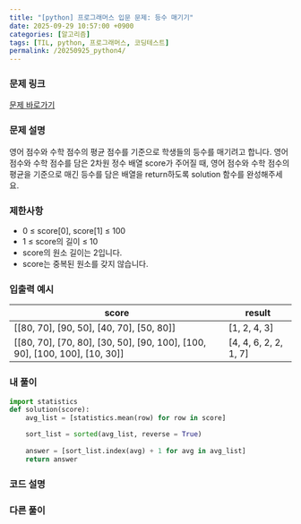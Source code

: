 ```yaml
---
title: "[python] 프로그래머스 입문 문제: 등수 매기기"
date: 2025-09-29 10:57:00 +0900   
categories: [알고리즘]                 
tags: [TIL, python, 프로그래머스, 코딩테스트]
permalink: /20250925_python4/      
---
```


### 문제 링크

[문제 바로가기](https://school.programmers.co.kr/learn/courses/30/lessons/120882)

### 문제 설명

영어 점수와 수학 점수의 평균 점수를 기준으로 학생들의 등수를 매기려고 합니다. 영어 점수와 수학 점수를 담은 2차원 정수 배열 score가 주어질 때, 영어 점수와 수학 점수의 평균을 기준으로 매긴 등수를 담은 배열을 return하도록 solution 함수를 완성해주세요.



### 제한사항

- 0 ≤ score[0], score[1] ≤ 100
- 1 ≤ score의 길이 ≤ 10
- score의 원소 길이는 2입니다.
- score는 중복된 원소를 갖지 않습니다.



### 입출력 예시

| score | result |
| --- | --- |
| [[80, 70], [90, 50], [40, 70], [50, 80]] | [1, 2, 4, 3] |
| [[80, 70], [70, 80], [30, 50], [90, 100], [100, 90], [100, 100], [10, 30]] | [4, 4, 6, 2, 2, 1, 7] |


### 내 풀이

```python
import statistics
def solution(score):
    avg_list = [statistics.mean(row) for row in score]

    sort_list = sorted(avg_list, reverse = True)
    
    answer = [sort_list.index(avg) + 1 for avg in avg_list]
    return answer
```


### 코드 설명



### 다른 풀이
